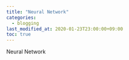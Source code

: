 ```yaml
---
title: "Neural Network"
categories: 
  - blogging
last_modified_at: 2020-01-23T23:00:00+09:00
toc: true
---
```


Neural Network